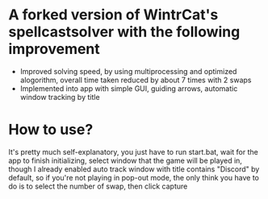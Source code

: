 # A forked version of WintrCat's spellcastsolver with the following improvement
- Improved solving speed, by using multiprocessing and optimized alogorithm, overall time taken reduced by about 7 times with 2 swaps
- Implemented into app with simple GUI, guiding arrows, automatic window tracking by title

# How to use?
It's pretty much self-explanatory, you just have to run start.bat, wait for the app to finish initializing, select window that the game will be played in, though I already enabled auto track window with title contains "Discord" by default, so if you're not playing in pop-out mode, the only think you have to do is to select the number of swap, then click capture
